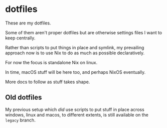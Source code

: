 # dotfiles

These are my dotfiles.

Some of them aren't proper dotfiles but are otherwise settings files I want to keep centrally.

Rather than scripts to put things in place and symlink, my prevailing approach now is to use Nix to do as much as possible declaratively.

For now the focus is standalone Nix on linux.

In time, macOS stuff will be here too, and perhaps NixOS eventually.

More docs to follow as stuff takes shape.

## Old dotfiles

My previous setup which *did* use scripts to put stuff in place across windows, linux and macos, to different extents, is still available on the `legacy` branch.
